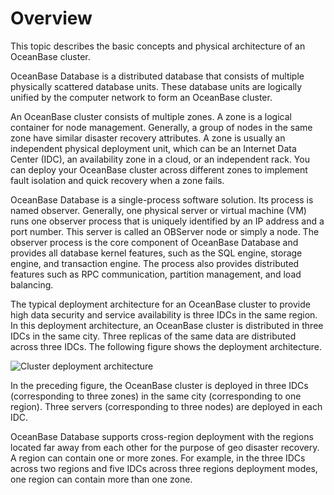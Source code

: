# Overview

This topic describes the basic concepts and physical architecture of an OceanBase cluster.

OceanBase Database is a distributed database that consists of multiple physically scattered database units. These database units are logically unified by the computer network to form an OceanBase cluster.

An OceanBase cluster consists of multiple zones. A zone is a logical container for node management. Generally, a group of nodes in the same zone have similar disaster recovery attributes. A zone is usually an independent physical deployment unit, which can be an Internet Data Center (IDC), an availability zone in a cloud, or an independent rack. You can deploy your OceanBase cluster across different zones to implement fault isolation and quick recovery when a zone fails.

OceanBase Database is a single-process software solution. Its process is named observer. Generally, one physical server or virtual machine (VM) runs one observer process that is uniquely identified by an IP address and a port number. This server is called an OBServer node or simply a node. The observer process is the core component of OceanBase Database and provides all database kernel features, such as the SQL engine, storage engine, and transaction engine. The process also provides distributed features such as RPC communication, partition management, and load balancing.

The typical deployment architecture for an OceanBase cluster to provide high data security and service availability is three IDCs in the same region. In this deployment architecture, an OceanBase cluster is distributed in three IDCs in the same city. Three replicas of the same data are distributed across three IDCs. The following figure shows the deployment architecture.

![Cluster deployment architecture](https://obbusiness-private.oss-cn-shanghai.aliyuncs.com/doc/img/observer-enterprise/V4.0.0/user-guide/cluster-architeture.png)

In the preceding figure, the OceanBase cluster is deployed in three IDCs (corresponding to three zones) in the same city (corresponding to one region). Three servers (corresponding to three nodes) are deployed in each IDC.

OceanBase Database supports cross-region deployment with the regions located far away from each other for the purpose of geo disaster recovery. A region can contain one or more zones. For example, in the three IDCs across two regions and five IDCs across three regions deployment modes, one region can contain more than one zone.
